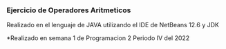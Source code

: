 ### Ejercicio de Operadores Aritmeticos

Realizado en el lenguaje de JAVA utilizando el IDE de NetBeans 12.6 y JDK

*Realizado en semana 1 de Programacion 2 Periodo IV del 2022